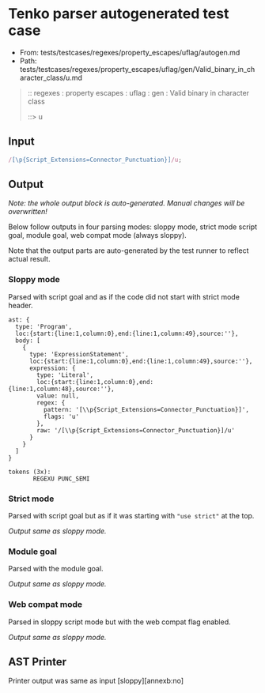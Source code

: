 # Tenko parser autogenerated test case

- From: tests/testcases/regexes/property_escapes/uflag/autogen.md
- Path: tests/testcases/regexes/property_escapes/uflag/gen/Valid_binary_in_character_class/u.md

> :: regexes : property escapes : uflag : gen : Valid binary in character class
>
> ::> u

## Input


`````js
/[\p{Script_Extensions=Connector_Punctuation}]/u;
`````

## Output

_Note: the whole output block is auto-generated. Manual changes will be overwritten!_

Below follow outputs in four parsing modes: sloppy mode, strict mode script goal, module goal, web compat mode (always sloppy).

Note that the output parts are auto-generated by the test runner to reflect actual result.

### Sloppy mode

Parsed with script goal and as if the code did not start with strict mode header.

`````
ast: {
  type: 'Program',
  loc:{start:{line:1,column:0},end:{line:1,column:49},source:''},
  body: [
    {
      type: 'ExpressionStatement',
      loc:{start:{line:1,column:0},end:{line:1,column:49},source:''},
      expression: {
        type: 'Literal',
        loc:{start:{line:1,column:0},end:{line:1,column:48},source:''},
        value: null,
        regex: {
          pattern: '[\\p{Script_Extensions=Connector_Punctuation}]',
          flags: 'u'
        },
        raw: '/[\\p{Script_Extensions=Connector_Punctuation}]/u'
      }
    }
  ]
}

tokens (3x):
       REGEXU PUNC_SEMI
`````

### Strict mode

Parsed with script goal but as if it was starting with `"use strict"` at the top.

_Output same as sloppy mode._

### Module goal

Parsed with the module goal.

_Output same as sloppy mode._

### Web compat mode

Parsed in sloppy script mode but with the web compat flag enabled.

_Output same as sloppy mode._

## AST Printer

Printer output was same as input [sloppy][annexb:no]
